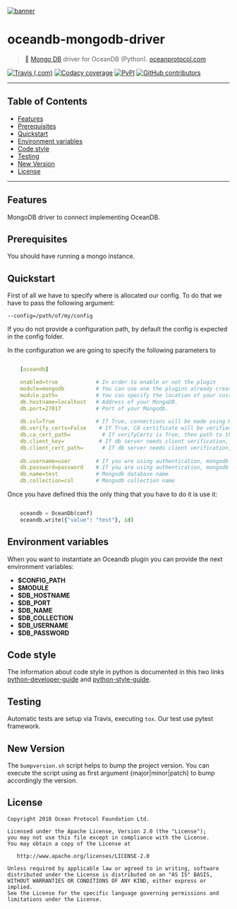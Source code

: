 [![banner](https://raw.githubusercontent.com/oceanprotocol/art/master/github/repo-banner%402x.png)](https://oceanprotocol.com)

# oceandb-mongodb-driver

>    🐳  [Mongo DB](https://www.mongodb.com/) driver for OceanDB (Python).
>    [oceanprotocol.com](https://oceanprotocol.com)

[![Travis (.com)](https://img.shields.io/travis/com/oceanprotocol/oceandb-mongodb-driver.svg)](https://travis-ci.com/oceanprotocol/oceandb-mongodb-driver)
[![Codacy coverage](https://img.shields.io/codacy/coverage/6b8d544ca5064cfeb00e679b265f5ac9.svg)](https://app.codacy.com/project/ocean-protocol/oceandb-mongodb-driver/dashboard)
[![PyPI](https://img.shields.io/pypi/v/oceandb-mongodb-driver.svg)](https://pypi.org/project/oceandb-mongodb-driver/)
[![GitHub contributors](https://img.shields.io/github/contributors/oceanprotocol/oceandb-mongodb-driver.svg)](https://github.com/oceanprotocol/oceandb-mongodb-driver/graphs/contributors)

---

## Table of Contents

  - [Features](#features)
  - [Prerequisites](#prerequisites)
  - [Quickstart](#quickstart)
  - [Environment variables](#environment-variables)
  - [Code style](#code-style)
  - [Testing](#testing)
  - [New Version](#new-version)
  - [License](#license)

---

## Features

MongoDB driver to connect implementing OceanDB.

## Prerequisites

You should have running a mongo instance.

## Quickstart

First of all we have to specify where is allocated our config.
To do that we have to pass the following argument:

```
--config=/path/of/my/config
```

If you do not provide a configuration path, by default the config is expected in the config folder.

In the configuration we are going to specify the following parameters to

```yaml

    [oceandb]

    enabled=true            # In order to enable or not the plugin
    module=mongodb          # You can use one the plugins already created. Currently we have mongodb and bigchaindb.
    module.path=            # You can specify the location of your custom plugin.
    db.hostname=localhost   # Address of your MongoDB.
    db.port=27017           # Port of your Mongodb.
    
    db.ssl=True             # If True, connections will be made using HTTPS, else using HTTP
    db.verify_certs=False    # If True, CA certificate will be verified
    db.ca_cert_path=          # If verifyCerts is True, then path to the CA cert should be provided here
    db.client_key=           # If db server needs client verification, then provide path to your client key
    db.client_cert_path=      # If db server needs client verification, then provide path to your client certificate
   
    db.username=user        # If you are using authentication, mongodb username.
    db.password=password    # If you are using authentication, mongodb password.
    db.name=test            # Mongodb database name
    db.collection=col       # Mongodb collection name

```

Once you have defined this the only thing that you have to do it is use it:

```python

    oceandb = OceanDb(conf)
    oceandb.write({"value": "test"}, id)

```

## Environment variables

When you want to instantiate an Oceandb plugin you can provide the next environment variables:

- **$CONFIG_PATH** 
- **$MODULE** 
- **$DB_HOSTNAME** 
- **$DB_PORT**
- **$DB_NAME**
- **$DB_COLLECTION**
- **$DB_USERNAME**
- **$DB_PASSWORD**

## Code style

The information about code style in python is documented in this two links [python-developer-guide](https://github.com/oceanprotocol/dev-ocean/blob/master/doc/development/python-developer-guide.md)
and [python-style-guide](https://github.com/oceanprotocol/dev-ocean/blob/master/doc/development/python-style-guide.md).
    
## Testing

Automatic tests are setup via Travis, executing `tox`.
Our test use pytest framework.

## New Version

The `bumpversion.sh` script helps to bump the project version. You can execute the script using as first argument {major|minor|patch} to bump accordingly the version.

## License

```
Copyright 2018 Ocean Protocol Foundation Ltd.

Licensed under the Apache License, Version 2.0 (the "License");
you may not use this file except in compliance with the License.
You may obtain a copy of the License at

   http://www.apache.org/licenses/LICENSE-2.0

Unless required by applicable law or agreed to in writing, software
distributed under the License is distributed on an "AS IS" BASIS,
WITHOUT WARRANTIES OR CONDITIONS OF ANY KIND, either express or implied.
See the License for the specific language governing permissions and
limitations under the License.
